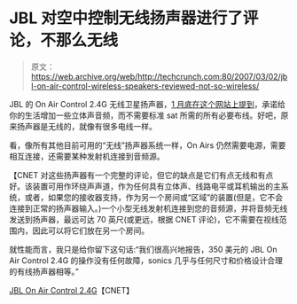 # JBL 对空中控制无线扬声器进行了评论，不那么无线

> 原文：<https://web.archive.org/web/http://techcrunch.com:80/2007/03/02/jbl-on-air-control-wireless-speakers-reviewed-not-so-wireless/>

JBL 的 On Air Control 2.4G 无线卫星扬声器，[1 月底在这个网站上提到](https://web.archive.org/web/20150605135132/http://crunchgear.com/2007/01/19/jbl-on-air-wireless-speaker-system/)，承诺给你的生活增加一些立体声音频，而不需要标准 sat 所需的所有必要布线。好吧，原来扬声器是无线的，就像有很多电线一样。

看，像所有其他目前可用的“无线”扬声器系统一样，On Airs 仍然需要电源，需要相互连接，还需要某种发射机连接到音频源。

【CNET 对这些扬声器有一个完整的评论，但它的缺点是它们有点无线和有点好。该装置可用作环绕声声道，作为任何具有立体声、线路电平或耳机输出的主系统，或者，如果您的接收器支持，作为另一个房间或“区域”的装置(但是，它不会连接到正常的扬声器输入。)一个小型无线发射机连接到您的音频源，并将音频无线发送到扬声器，最远可达 70 英尺(或更远，根据 CNET 评论)，它不需要在视线范围内，因此可以将它们放在另一个房间。

就性能而言，我只是给你留下这句话:“我们很高兴地报告，350 美元的 JBL On Air Control 2.4G 的操作没有任何故障，sonics 几乎与任何尺寸和价格设计合理的有线扬声器相等。”

[JBL On Air Control 2.4G](https://web.archive.org/web/20150605135132/http://reviews.cnet.com/JBL_On_Air_Control_2_4G/4505-7869_7-32331402.html?tag=pdtl-list)【CNET】